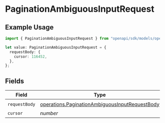 # PaginationAmbiguousInputRequest

## Example Usage

```typescript
import { PaginationAmbiguousInputRequest } from "openapi/sdk/models/operations";

let value: PaginationAmbiguousInputRequest = {
  requestBody: {
    cursor: 116452,
  },
};
```

## Fields

| Field                                                                                                                   | Type                                                                                                                    | Required                                                                                                                | Description                                                                                                             |
| ----------------------------------------------------------------------------------------------------------------------- | ----------------------------------------------------------------------------------------------------------------------- | ----------------------------------------------------------------------------------------------------------------------- | ----------------------------------------------------------------------------------------------------------------------- |
| `requestBody`                                                                                                           | [operations.PaginationAmbiguousInputRequestBody](../../../sdk/models/operations/paginationambiguousinputrequestbody.md) | :heavy_check_mark:                                                                                                      | N/A                                                                                                                     |
| `cursor`                                                                                                                | *number*                                                                                                                | :heavy_minus_sign:                                                                                                      | N/A                                                                                                                     |